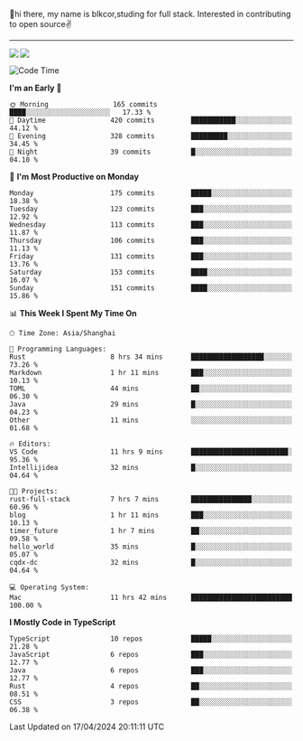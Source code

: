 👋hi there, my name is blkcor,studing for full stack.
Interested in contributing to open source✌️

<hr/>

![](https://github-readme-stats.vercel.app/api?username=blkcor)
<a href="https://github.com/blkcor/github-readme-stats">
    <img align="left" src="https://github-readme-stats.vercel.app/api/top-langs/?username=blkcor&hide=jupyter%20notebook,shaderlab,tex,c%23&langs_count=9" />
</a>


<!--START_SECTION:waka-->
![Code Time](http://img.shields.io/badge/Code%20Time-1%2C034%20hrs%207%20mins-blue)

**I'm an Early 🐤** 

```text
🌞 Morning                165 commits         ████░░░░░░░░░░░░░░░░░░░░░   17.33 % 
🌆 Daytime                420 commits         ███████████░░░░░░░░░░░░░░   44.12 % 
🌃 Evening                328 commits         █████████░░░░░░░░░░░░░░░░   34.45 % 
🌙 Night                  39 commits          █░░░░░░░░░░░░░░░░░░░░░░░░   04.10 % 
```
📅 **I'm Most Productive on Monday** 

```text
Monday                   175 commits         █████░░░░░░░░░░░░░░░░░░░░   18.38 % 
Tuesday                  123 commits         ███░░░░░░░░░░░░░░░░░░░░░░   12.92 % 
Wednesday                113 commits         ███░░░░░░░░░░░░░░░░░░░░░░   11.87 % 
Thursday                 106 commits         ███░░░░░░░░░░░░░░░░░░░░░░   11.13 % 
Friday                   131 commits         ███░░░░░░░░░░░░░░░░░░░░░░   13.76 % 
Saturday                 153 commits         ████░░░░░░░░░░░░░░░░░░░░░   16.07 % 
Sunday                   151 commits         ████░░░░░░░░░░░░░░░░░░░░░   15.86 % 
```


📊 **This Week I Spent My Time On** 

```text
🕑︎ Time Zone: Asia/Shanghai

💬 Programming Languages: 
Rust                     8 hrs 34 mins       ██████████████████░░░░░░░   73.26 % 
Markdown                 1 hr 11 mins        ███░░░░░░░░░░░░░░░░░░░░░░   10.13 % 
TOML                     44 mins             ██░░░░░░░░░░░░░░░░░░░░░░░   06.30 % 
Java                     29 mins             █░░░░░░░░░░░░░░░░░░░░░░░░   04.23 % 
Other                    11 mins             ░░░░░░░░░░░░░░░░░░░░░░░░░   01.68 % 

🔥 Editors: 
VS Code                  11 hrs 9 mins       ████████████████████████░   95.36 % 
Intellijidea             32 mins             █░░░░░░░░░░░░░░░░░░░░░░░░   04.64 % 

🐱‍💻 Projects: 
rust-full-stack          7 hrs 7 mins        ███████████████░░░░░░░░░░   60.96 % 
blog                     1 hr 11 mins        ███░░░░░░░░░░░░░░░░░░░░░░   10.13 % 
timer_future             1 hr 7 mins         ██░░░░░░░░░░░░░░░░░░░░░░░   09.58 % 
hello_world              35 mins             █░░░░░░░░░░░░░░░░░░░░░░░░   05.07 % 
cqdx-dc                  32 mins             █░░░░░░░░░░░░░░░░░░░░░░░░   04.64 % 

💻 Operating System: 
Mac                      11 hrs 42 mins      █████████████████████████   100.00 % 
```

**I Mostly Code in TypeScript** 

```text
TypeScript               10 repos            █████░░░░░░░░░░░░░░░░░░░░   21.28 % 
JavaScript               6 repos             ███░░░░░░░░░░░░░░░░░░░░░░   12.77 % 
Java                     6 repos             ███░░░░░░░░░░░░░░░░░░░░░░   12.77 % 
Rust                     4 repos             ██░░░░░░░░░░░░░░░░░░░░░░░   08.51 % 
CSS                      3 repos             ██░░░░░░░░░░░░░░░░░░░░░░░   06.38 % 
```




 Last Updated on 17/04/2024 20:11:11 UTC
<!--END_SECTION:waka-->


